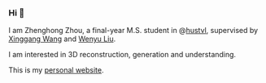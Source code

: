 ### Hi 👋
I am Zhenghong Zhou, a final-year M.S. student in @[hustvl](https://github.com/hustvl), supervised by [Xinggang Wang](https://xwcv.github.io/) and [Wenyu Liu](https://eic.hust.edu.cn/professor/liuwenyu/).

I am interested in 3D reconstruction, generation and understanding.

This is my [personal website](https://zhouzhenghong-gt.github.io/).
